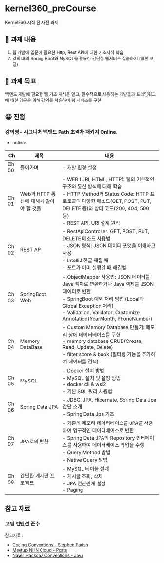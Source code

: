 # kernel360_preCourse
Kernel360 시작 전 사전 과제

## 📒 과제 내용

1. 웹 개발에 입문에 필요한 Http, Rest API에 대한 기초지식 학습
2. 강의 내의 Spring Boot와 MySQL을 활용한 간단한 웹서비스 실습하기 (클론 코딩)

## 💯 **과제 목표**

백엔드 개발에 필요한 웹 기초 지식을 알고, 필수적으로 사용하는 개발툴과 프레임워크에 대한 입문을 위해 강의를 학습하며 웹 서비스를 구현

## 😀 진행

### 강의명 - 시그니처 백엔드 Path 초격차 패키지 Online.

- notion:
 
| Ch   | 제목                    | 내용                                                                                                                                                             |
|------|-----------------------|----------------------------------------------------------------------------------------------------------------------------------------------------------------|
| Ch 00| 들어가며                | - 개발 환경 설정                                                                                                                                                          |
| Ch 01| Web과 HTTP 통신에 대해서 알아야 할 것들 | - WEB (URI, HTML, HTTP): 웹의 기본적인 구조와 통신 방식에 대해 학습 <br> - HTTP Method와 Status Code: HTTP 프로토콜의 다양한 메소드(GET, POST, PUT, DELETE 등)와 상태 코드(200, 404, 500 등) <br> - REST API, URI 설계 원칙                                                                          |
| Ch 02| REST API                | - RestApiController: GET, POST, PUT, DELETE 메소드 사용법 <br> - JSON 형식: JSON 데이터 포맷을 이해하고 사용 <br> - IntelliJ 한글 깨질 때 <br> - 포트가 이미 실행일 때 해결법                                                  |
| Ch 03| SpringBoot Web         | - ObjectMapper 사용법: JSON 데이터를 Java 객체로 변환하거나 Java 객체를 JSON 데이터로 변환 <br> - SpringBoot 예외 처리 방법 (Local과 Global Exception 처리) <br> - Validation, Validator, Customize Annotation(YearMonth, PhoneNumber)               |
| Ch 04| Memory DataBase         | - Custom Memory Database 만들기: 메모리 상에 데이터베이스를 구현 <br> - memory database CRUD(Create, Read, Update, Delete) <br> - filter score & book (필터링 기능을 추가하여 데이터를 검색)                                                                                  |
| Ch 05| MySQL                   | - Docker 설치 방법 <br> - MySQL 설치 및 설정 방법 <br> - docker cli & wsl2 <br> - 기본 SQL 쿼리 사용법                                                                                  |
| Ch 06| Spring Data JPA         | - JDBC, JPA, Hibernate, Spring Data Jpa 간단 소개 <br> - Spring Data Jpa 기초                                                                                      |
| Ch 07| JPA로의 변환            | - 기존의 메모리 데이터베이스를 JPA를 사용하여 영구적인 데이터베이스로 변환 <br> - Spring Data JPA의 Repository 인터페이스를 사용하여 데이터베이스 작업을 수행 <br> - Query Method 방법 <br> - Native Query 방법                                                                        |
| Ch 08| 간단한 게시판 프로젝트  | - MySQL 테이블 설계 <br> - 게시글 조회, 삭제 <br> - JPA 연관관계 설정 <br> - Paging                                                                                |




## 참고 자료

### 코딩 컨벤션 준수

참고자료 :
- [Coding Conventions - Stephen Parish](https://gist.github.com/stephenparish/9941e89d80e2bc58a153)
- [Meetup NHN Cloud - Posts](https://meetup.nhncloud.com/posts/106)
- [Naver Hackday Conventions - Java](https://naver.github.io/hackday-conventions-java/)
